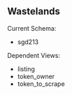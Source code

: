 ## Wastelands

Current Schema:

- sgd213

Dependent Views:

- listing
- token_owner
- token_to_scrape
